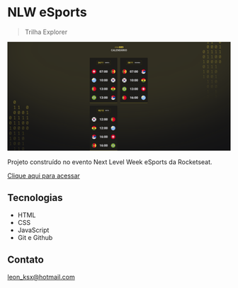 # NLW eSports 

>Trilha Explorer

![preview](.github/preview.png)

Projeto construído no evento Next Level Week eSports da Rocketseat.

[Clique aqui para acessar](https://leonksx.github.io/Project-nlw-Copa/)

## Tecnologias 

- HTML
- CSS
- JavaScript
- Git e Github

## Contato

leon_ksx@hotmail.com
